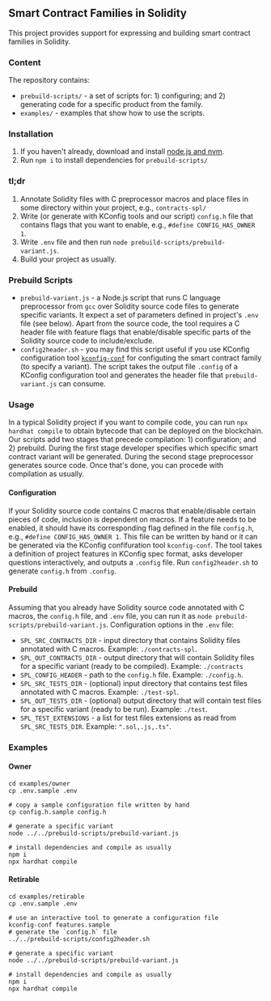 ## Smart Contract Families in Solidity

This project provides support for expressing and building smart contract families in Solidity.

### Content

The repository contains:
- `prebuild-scripts/` - a set of scripts for: 1) configuring; and 2) generating code for a specific product from the family.
- `examples/` - examples that show how to use the scripts.

### Installation

1. If you haven't already, download and install [node.js and nvm](https://docs.npmjs.com/downloading-and-installing-node-js-and-npm).
2. Run `npm i` to install dependencies for `prebuild-scripts/`


### tl;dr
1. Annotate Solidity files with C preprocessor macros and place files in some directory within your project, e.g., `contracts-spl/`
2. Write (or generate with KConfig tools and our script) `config.h` file that contains flags that you want to enable, e.g., `#define CONFIG_HAS_OWNER 1`.
3. Write `.env` file and then run `node prebuild-scripts/prebuild-variant.js`.
4. Build your project as usually.

### Prebuild Scripts

- `prebuild-variant.js` - a Node.js script that runs C language preprocessor from `gcc` over Solidity source code files to generate specific variants. It expect a set of parameters defined in project's `.env` file (see below). Apart from the source code, the tool requires a C header file with feature flags that enable/disable specific parts of the Solidity source code to include/exclude.
- `config2header.sh` - you may find this script useful if you use KConfig configuration tool [`kconfig-conf`](https://ports.macports.org/port/kconfig-frontends/) for configuting the smart contract family (to specify a variant). The script takes the output file `.config` of a KConfig configuration tool and generates the header file that `prebuild-variant.js` can consume. 

### Usage

In a typical Solidity project if you want to compile code, you can run `npx hardhat compile` to obtain bytecode that can be deployed on the blockchain. Our scripts add two stages that precede compilation: 1) configuration; and 2) prebuild. During the first stage developer specifies which specific smart contract variant will be generated. During the second stage preprocessor generates source code. Once that's done, you can procede with compilation as usually.

#### Configuration

If your Solidity source code contains C macros that enable/disable certain pieces of code, inclusion is dependent on macros. If a feature needs to be enabled, it should have its corresponding flag defined in the file `config.h`, e.g., `#define CONFIG_HAS_OWNER 1`. This file can be written by hand or it can be generated via the KConfig confifuration tool `kconfig-conf`. The tool takes a definition of project features in KConfig spec format, asks developer questions interactively, and outputs a `.config` file. Run `config2header.sh` to generate `config.h` from `.config`.

#### Prebuild

Assuming that you already have Solidity source code annotated with C macros, the `config.h` file, and `.env` file, you can run it as `node prebuild-scripts/prebuild-variant.js`.
Configuration options in the `.env` file:
- `SPL_SRC_CONTRACTS_DIR` - input directory that contains Solidity files annotated with C macros. Example: `./contracts-spl`.
- `SPL_OUT_CONTRACTS_DIR` - output directory that will contain Solidity files for a specific variant (ready to be compiled). Example: `./contracts`
- `SPL_CONFIG_HEADER` - path to the `config.h` file. Example: `./config.h`.
- `SPL_SRC_TESTS_DIR` - (optional) input directory that contains test files annotated with C macros. Example: `./test-spl`.
- `SPL_OUT_TESTS_DIR` - (optional) output directory that will contain test files for a specific variant (ready to be run). Example: `./test`.
- `SPL_TEST_EXTENSIONS` - a list for test files extensions as read from `SPL_SRC_TESTS_DIR`. Example: `".sol,.js,.ts"`.

### Examples

#### Owner

```
cd examples/owner
cp .env.sample .env

# copy a sample configuration file written by hand
cp config.h.sample config.h

# generate a specific variant
node ../../prebuild-scripts/prebuild-variant.js

# install dependencies and compile as usually
npm i
npx hardhat compile	
```

#### Retirable

```
cd examples/retirable
cp .env.sample .env

# use an interactive tool to generate a configuration file
kconfig-conf features.sample
# generate the `config.h` file
../../prebuild-scripts/config2header.sh

# generate a specific variant
node ../../prebuild-scripts/prebuild-variant.js

# install dependencies and compile as usually
npm i
npx hardhat compile	
```

